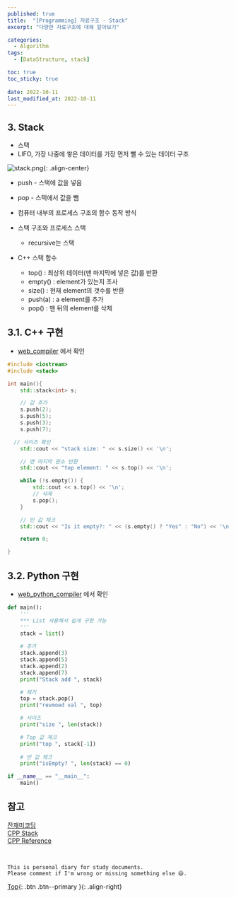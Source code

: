 ```yaml
---
published: true
title:  "[Programming] 자료구조 - Stack"
excerpt: "다양한 자료구조에 대해 알아보기"

categories:
  - Algorithm
tags:
  - [DataStructure, stack]

toc: true
toc_sticky: true
 
date: 2022-10-11
last_modified_at: 2022-10-11
---
```


## 3. Stack

- 스택
- LIFO, 가장 나중에 쌓은 데이터를 가장 먼저 뺄 수 있는 데이터 구조

![stack.png](https://user-images.githubusercontent.com/23397039/194865341-4e181a69-ce01-40e1-8ac5-65bd045e2c6f.png){: .align-center}

- push - 스택에 값을 넣음
- pop - 스택에서 값을 뺌
- 컴퓨터 내부의 프로세스 구조의 함수 동작 방식
- 스택 구조와 프로세스 스택
    - recursive는 스택

- C++ 스택 함수
    - top() : 최상위 데이터(맨 마지막에 넣은 값)를 반환
    - empty() : element가 있는지 조사
    - size() : 현재 element의 갯수를 반환
    - push(a) : a element를 추가
    - pop() : 맨 뒤의 element를 삭제

## 3.1. C++ 구현
- [web_compiler](https://godbolt.org/) 에서 확인

```cpp
#include <iostream>
#include <stack> 

int main(){
	std::stack<int> s;

	// 값 추가
	s.push(2);
	s.push(5);
	s.push(3);
	s.push(7);

  // 사이즈 확인
	std::cout << "stack size: " << s.size() << '\n';

	// 맨 마지막 원소 반환
	std::cout << "top element: " << s.top() << '\n';

    while (!s.empty()) {
        std::cout << s.top() << '\n';
        // 삭제
        s.pop();
    }

	// 빈 값 체크
	std::cout << "Is it empty?: " << (s.empty() ? "Yes" : "No") << '\n';

	return 0;

}
```

## 3.2. Python 구현
- [web_python_compiler](https://www.onlinegdb.com/online_python_compiler) 에서 확인

```python
def main():
    '''
    *** List 사용해서 쉽게 구현 가능
    '''
    stack = list()

    # 추가
    stack.append(3)
    stack.append(5)
    stack.append(2)
    stack.append(7)
    print("Stack add ", stack)

    # 제거
    top = stack.pop()
    print("revmoed val ", top)

    # 사이즈
    print("size ", len(stack))

    # Top 값 체크
    print("top ", stack[-1])
    
    # 빈 값 체크
    print("isEmpty? ", len(stack) == 0)

if __name__ == "__main__":
	main()

```

## 참고
[잔재미코딩](https://www.fun-coding.org/DS&AL1-2.html)  
[CPP Stack](https://coding-factory.tistory.com/597)  
[CPP Reference](https://en.cppreference.com/w/cpp/container/stack)

<br>

    This is personal diary for study documents.
    Please comment if I'm wrong or missing something else 😄. 

[Top](#){: .btn .btn--primary }{: .align-right}